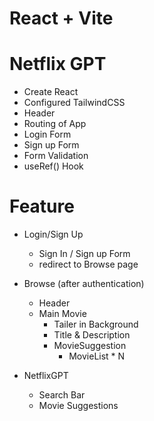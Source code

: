 # React + Vite
# Netflix GPT

- Create React 
- Configured TailwindCSS
- Header
- Routing of App
- Login Form
- Sign up Form
- Form Validation
- useRef() Hook


# Feature
- Login/Sign Up
    - Sign In / Sign up Form
    - redirect to Browse page
- Browse (after authentication)
    - Header
    - Main Movie
        - Tailer in Background
        - Title & Description
        - MovieSuggestion
            - MovieList * N

- NetflixGPT 
    - Search Bar
    - Movie Suggestions
